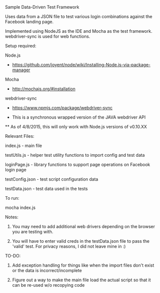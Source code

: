 Sample Data-Driven Test Framework

Uses data from a JSON file to test various login combinations against the Facebook landing page.

Implemented using NodeJS as the IDE and Mocha as the test framework. webdriver-sync is used for web functions.

Setup required:

Node.js
- https://github.com/joyent/node/wiki/Installing-Node.js-via-package-manager

Mocha
- http://mochajs.org/#installation

webdriver-sync
- https://www.npmjs.com/package/webdriver-sync
* This is a synchronous wrapped version of the JAVA webdriver API

** As of 4/8/2015, this will only work with Node.js versions of v0.10.XX

Relevant Files:

index.js - main file

testUtils.js - helper test utility functions to import config and test data

loginPage.js - library functions to support page operations on Facebook login page

testConfig.json - test script configuration data

testData.json - test data used in the tests

To run:

mocha index.js

Notes:

1) You may need to add additional web drivers depending on the browser you are testing with.

2) You will have to enter valid creds in the testData.json file to pass the 'valid' test. For privacy reasons, I did not leave mine in :)


TO-DO:

1) Add exception handling for things like when the import files don't exist or the data is incorrect/incomplete

2) Figure out a way to make the main file load the actual script so that it can be re-used w/o recopying code



